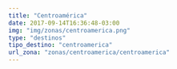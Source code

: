 ```yaml
---
title: "Centroamérica"
date: 2017-09-14T16:36:48-03:00
img: "img/zonas/centroamerica.png"
type: "destinos"
tipo_destino: "centroamerica"
url_zona: "zonas/centroamerica/centroamerica"
---
```

